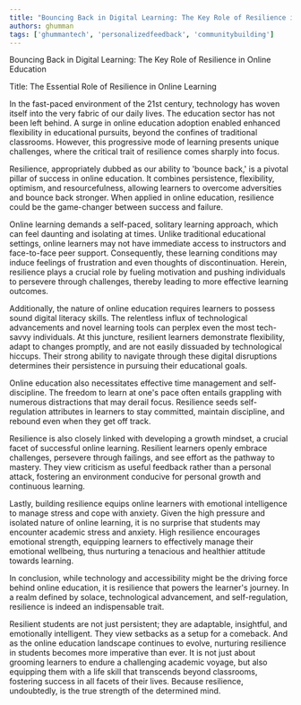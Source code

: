 ```yaml
---
title: "Bouncing Back in Digital Learning: The Key Role of Resilience in Online Education"  # Wrap the title in double quotes
authors: ghumman
tags: ['ghummantech', 'personalizedfeedback', 'communitybuilding']
---
```


Bouncing Back in Digital Learning: The Key Role of Resilience in Online Education
<!-- truncate -->

Title: The Essential Role of Resilience in Online Learning

In the fast-paced environment of the 21st century, technology has woven itself into the very fabric of our daily lives. The education sector has not been left behind. A surge in online education adoption enabled enhanced flexibility in educational pursuits, beyond the confines of traditional classrooms. However, this progressive mode of learning presents unique challenges, where the critical trait of resilience comes sharply into focus. 

Resilience, appropriately dubbed as our ability to 'bounce back,' is a pivotal pillar of success in online education. It combines persistence, flexibility, optimism, and resourcefulness, allowing learners to overcome adversities and bounce back stronger. When applied in online education, resilience could be the game-changer between success and failure.

Online learning demands a self-paced, solitary learning approach, which can feel daunting and isolating at times. Unlike traditional educational settings, online learners may not have immediate access to instructors and face-to-face peer support. Consequently, these learning conditions may induce feelings of frustration and even thoughts of discontinuation. Herein, resilience plays a crucial role by fueling motivation and pushing individuals to persevere through challenges, thereby leading to more effective learning outcomes.

Additionally, the nature of online education requires learners to possess sound digital literacy skills. The relentless influx of technological advancements and novel learning tools can perplex even the most tech-savvy individuals. At this juncture, resilient learners demonstrate flexibility, adapt to changes promptly, and are not easily dissuaded by technological hiccups. Their strong ability to navigate through these digital disruptions determines their persistence in pursuing their educational goals.

Online education also necessitates effective time management and self-discipline. The freedom to learn at one's pace often entails grappling with numerous distractions that may derail focus. Resilience seeds self-regulation attributes in learners to stay committed, maintain discipline, and rebound even when they get off track. 

Resilience is also closely linked with developing a growth mindset, a crucial facet of successful online learning. Resilient learners openly embrace challenges, persevere through failings, and see effort as the pathway to mastery. They view criticism as useful feedback rather than a personal attack, fostering an environment conducive for personal growth and continuous learning.

Lastly, building resilience equips online learners with emotional intelligence to manage stress and cope with anxiety. Given the high pressure and isolated nature of online learning, it is no surprise that students may encounter academic stress and anxiety. High resilience  encourages emotional strength, equipping learners to effectively manage their emotional wellbeing, thus nurturing a tenacious and healthier attitude towards learning.

In conclusion, while technology and accessibility might be the driving force behind online education, it is resilience that powers the learner's journey. In a realm defined by solace, technological advancement, and self-regulation, resilience is indeed an indispensable trait.

Resilient students are not just persistent; they are adaptable, insightful, and emotionally intelligent. They view setbacks as a setup for a comeback. And as the online education landscape continues to evolve, nurturing resilience in students becomes more imperative than ever. It is not just about grooming learners to endure a challenging academic voyage, but also equipping them with a life skill that transcends beyond classrooms, fostering success in all facets of their lives. Because resilience, undoubtedly, is the true strength of the determined mind.

